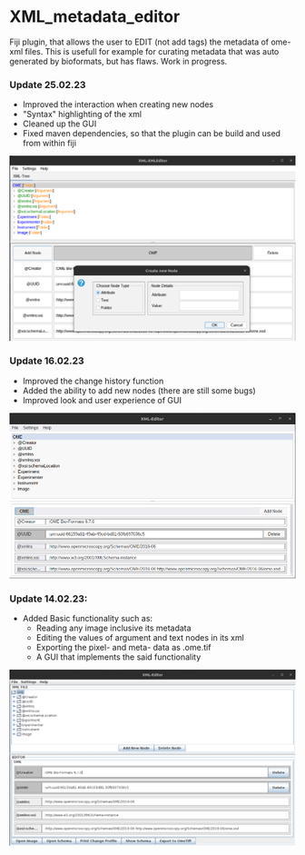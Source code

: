 # XML_metadata_editor

Fiji plugin, that allows the user to EDIT (not add tags) the metadata of ome-xml files. This is usefull for example for curating metadata that was auto generated
by bioformats, but has flaws. Work in progress.

### Update 25.02.23

- Improved the interaction when creating new nodes
- "Syntax" highlighting of the xml
- Cleaned up the GUI
- Fixed maven dependencies, so that the plugin can be build and used from within fiji

![](data/XML_Editor_25_02_23.png)

### Update 16.02.23

- Improved the change history function
- Added the ability to add new nodes (there are still some bugs)
- Improved look and user experience of GUI

![](data/XML_Editor_16_02_23.png)

### Update 14.02.23:

- Added Basic functionality such as:
  - Reading any image inclusive its metadata
  - Editing the values of argument and text nodes in its xml
  - Exporting the pixel- and meta- data as .ome.tif
  - A GUI that implements the said functionality

![](data/XML_Editor_14_02_23.png)


